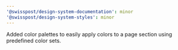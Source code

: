 ```yaml
---
'@swisspost/design-system-documentation': minor
'@swisspost/design-system-styles': minor
---
```


Added color palettes to easily apply colors to a page section using predefined color sets.
